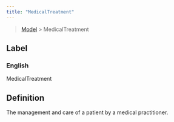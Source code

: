 ```yaml
---
title: "MedicalTreatment"
---
```


> [Model](./../) > MedicalTreatment

## Label

### English
MedicalTreatment


## Definition
The management and care of a patient by a medical practitioner. 


    

